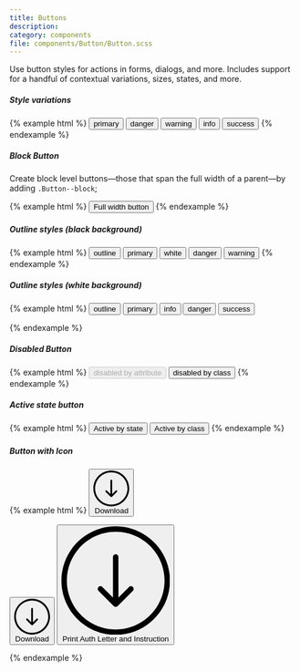 ```yaml
---
title: Buttons
description:
category: components
file: components/Button/Button.scss
---
```


Use button styles for actions in forms, dialogs, and more. Includes support for a handful of contextual variations, sizes, states, and more.

##### Style variations

{% example html %}
<button class="Button Button--primary" type="button">primary</button>
<button class="Button Button--danger" type="button">danger</button>
<button class="Button Button--warning" type="button">warning</button>
<button class="Button Button--info" type="button">info</button>
<button class="Button Button--success" type="button">success</button>
{% endexample %}

##### Block Button

Create block level buttons—those that span the full width of a parent—by adding `.Button--block`;

{% example html %}
<button class="Button Button--primary Button--block" type="button">Full width button</button>
{% endexample %}

##### Outline styles (black background)

<div class='bg-black'>
{% example html %}
<button class="Button Button--outline" type="button">outline</button>
<button class="Button Button--outlinePrimary" type="button">primary</button>
<button class="Button Button--outlineWhite" type="button">white</button>
<button class="Button Button--outlineDanger" type="button">danger</button>
<button class="Button Button--outlineWarning" type="button">warning</button>
{% endexample %}
</div>

##### Outline styles (white background)

{% example html %}
<button class="Button Button--outline" type="button">outline</button>
<button class="Button Button--outlinePrimary" type="button">primary</button>
<button class="Button Button--outlineInfo" type="button">info</button>
<button class="Button Button--outlineDanger" type="button">danger</button>
<button class="Button Button--outlineSuccess" type="button">success</button>

{% endexample %}

##### Disabled Button

{% example html %}
<button class="Button Button--primary" type="button" disabled>disabled by attribute</button>
<button class="Button Button--primary Button--disabled" type="button">disabled by class</button>
{% endexample %}

##### Active state button

{% example html %}
<button class="Button Button--primary is-active" type="button">Active by state</button>
<button class="Button Button--primary Button--active" type="button">Active by class</button>
{% endexample %}

##### Button with Icon

{% example html %}
<button class="Button Button--primary Button--withIcon">
<svg xmlns="http://www.w3.org/2000/svg" viewBox="0 0 490.4 490.4" class="Button-icon">
<path d="M490.4 245.2C490.4 110 380.4 0 245.2 0S0 110 0 245.2s110 245.2 245.2 245.2 245.2-110 245.2-245.2zm-465.9 0c0-121.7 99-220.7 220.7-220.7s220.7 99 220.7 220.7-99 220.7-220.7 220.7-220.7-99-220.7-220.7z"/>
<path d="M253.9 360.4l68.9-68.9c4.8-4.8 4.8-12.5 0-17.3s-12.5-4.8-17.3 0l-48 48V138.7c0-6.8-5.5-12.3-12.3-12.3s-12.3 5.5-12.3 12.3v183.4l-48-48c-4.8-4.8-12.5-4.8-17.3 0s-4.8 12.5 0 17.3l68.9 68.9c2.4 2.4 5.5 3.6 8.7 3.6s6.3-1.1 8.7-3.5z"/>
</svg>
<span class="Button-text">Download</span>
</button>

<button class="Button Button--outlinePrimary Button--withIcon">
  <svg xmlns="http://www.w3.org/2000/svg" viewBox="0 0 490.4 490.4" class="Button-icon">
    <path d="M490.4 245.2C490.4 110 380.4 0 245.2 0S0 110 0 245.2s110 245.2 245.2 245.2 245.2-110 245.2-245.2zm-465.9 0c0-121.7 99-220.7 220.7-220.7s220.7 99 220.7 220.7-99 220.7-220.7 220.7-220.7-99-220.7-220.7z"/>
    <path d="M253.9 360.4l68.9-68.9c4.8-4.8 4.8-12.5 0-17.3s-12.5-4.8-17.3 0l-48 48V138.7c0-6.8-5.5-12.3-12.3-12.3s-12.3 5.5-12.3 12.3v183.4l-48-48c-4.8-4.8-12.5-4.8-17.3 0s-4.8 12.5 0 17.3l68.9 68.9c2.4 2.4 5.5 3.6 8.7 3.6s6.3-1.1 8.7-3.5z"/>
  </svg>
  <span class="Button-text">Download</span>
</button>

<button class="Button Button--outlinePrimary Button--withIcon">
  <svg xmlns="http://www.w3.org/2000/svg" viewBox="0 0 490.4 490.4" class="Button-icon">
    <path d="M490.4 245.2C490.4 110 380.4 0 245.2 0S0 110 0 245.2s110 245.2 245.2 245.2 245.2-110 245.2-245.2zm-465.9 0c0-121.7 99-220.7 220.7-220.7s220.7 99 220.7 220.7-99 220.7-220.7 220.7-220.7-99-220.7-220.7z"/>
    <path d="M253.9 360.4l68.9-68.9c4.8-4.8 4.8-12.5 0-17.3s-12.5-4.8-17.3 0l-48 48V138.7c0-6.8-5.5-12.3-12.3-12.3s-12.3 5.5-12.3 12.3v183.4l-48-48c-4.8-4.8-12.5-4.8-17.3 0s-4.8 12.5 0 17.3l68.9 68.9c2.4 2.4 5.5 3.6 8.7 3.6s6.3-1.1 8.7-3.5z"/>
  </svg>
  <span class="Button-text">Print Auth Letter and Instruction</span>
</button>

{% endexample %}
